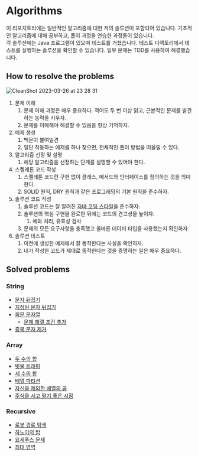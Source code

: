 # Algorithms
이 리포지토리에는 일반적인 알고리즘에 대한 저의 솔루션이 포함되어 있습니다. 기초적인 알고리즘에 대해 공부하고, 풀이 과정을 연습한 과정들이 있습니다.  
각 솔루션에는 Java 프로그램이 있으며 테스트를 거쳤습니다. 테스트 디렉토리에서 테스트를 실행하는 솔루션을 확인할 수 있습니다. 일부 문제는 TDD를 사용하여 해결했습니다.

## How to resolve the problems
![CleanShot 2023-03-26 at 23 28 31](https://user-images.githubusercontent.com/96467897/227782523-baf2e48a-7533-470a-873b-d8e20cddb245.png)
1. 문제 이해
    1. 문제 이해 과정은 매우 중요하다. 적어도 두 번 이상 읽고, 근본적인 문제를 발견하는 능력을 키우자.
    2. 문제를 이해해야 해결할 수 있음을 항상 기억하자.
2. 예제 생성
    1. 백문이 불여일견
    2. 일단 작동하는 예제를 하나 찾으면, 전체적인 풀이 방법을 떠올릴 수 있다.
3. 알고리즘 선정 및 설명
    1. 해당 알고리즘을 선정하는 단계를 설명할 수 있어야 한다.
4. 스켈레톤 코드 작성
    1. 스켈레톤 코드란 구현 없이 클래스, 메서드와 인터페이스를 정의하는 것을 의미한다.
    2. SOLID 원칙, DRY 원칙과 같은 프로그래밍의 기본 원칙을 준수하자.
5. 솔루션 코드 작성
    1. 솔루션 코드는 잘 알려진 [자바 코딩 스타일](https://google.github.io/styleguide/javaguide.html)을 준수하자.
    2. 솔루션의 핵심 구현을 완료한 뒤에는 코드의 견고성을 높이자.
        1. 예와 처리, 유효성 검사
    3. 문제의 모든 요구사항을 충족했고 올바른 데이터 타입을 사용했는지 확인하자.
6. 솔루션 테스트
    1. 이전에 생성한 예제에서 잘 동작한다는 사실을 확인하자.
    2. 내가 작성한 코드가 제대로 동작한다는 것을 증명하는 일은 매우 중요하다.

## Solved problems
### String
- [문자 뒤집기](https://github.com/zserinz/Algorithms/blob/main/src/string/FlipWord.java)
- [지정된 문자 뒤집기](https://github.com/zserinz/Algorithms/blob/main/src/string/FlipSpecificWord.java)
- [회문 문자열](https://github.com/zserinz/Algorithms/blob/main/src/string/Palindrome.java)
    - [문제 해결 조건 추가](https://github.com/zserinz/Algorithms/blob/main/src/string/ValidPalindrome.java)
- [중복 문자 제거](https://github.com/zserinz/Algorithms/blob/main/src/string/RemoveDuplicateChar.java)

### Array
- [두 수의 합](https://github.com/zserinz/Algorithms/blob/main/src/array/TwoSum.kt)
- [빗물 트래핑](https://github.com/zserinz/Algorithms/blob/main/src/array/TrappingRainWater.kt)
- [세 수의 합](https://github.com/zserinz/Algorithms/blob/main/src/array/ThreeSum.kt)
- [배열 파티션](https://github.com/zserinz/Algorithms/blob/main/src/array/ArrayPartition.kt)
- [자신을 제외한 배열의 곱](https://github.com/zserinz/Algorithms/blob/main/src/array/ProductOfArrayExceptSelf.kt)
- [주식을 사고 팔기 좋은 시점](https://github.com/zserinz/Algorithms/blob/main/src/array/Stock.kt)

### Recursive
- [로봇 경로 탐색](https://github.com/zserinz/Algorithms/blob/main/src/recursive/RobotGridMap.java)
- [하노이의 탑](https://github.com/zserinz/Algorithms/blob/main/src/recursive/HanoiTowers.java)
- [요세푸스 문제](https://github.com/zserinz/Algorithms/blob/main/src/recursive/Josephus.java)
- [최대 영역](https://github.com/zserinz/Algorithms/blob/main/src/recursive/BiggestColorSpots.java)
